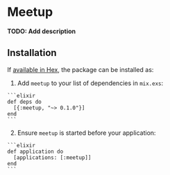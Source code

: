 # Meetup

**TODO: Add description**

## Installation

If [available in Hex](https://hex.pm/docs/publish), the package can be installed as:

  1. Add `meetup` to your list of dependencies in `mix.exs`:

    ```elixir
    def deps do
      [{:meetup, "~> 0.1.0"}]
    end
    ```

  2. Ensure `meetup` is started before your application:

    ```elixir
    def application do
      [applications: [:meetup]]
    end
    ```

